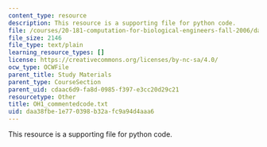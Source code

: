 ```yaml
---
content_type: resource
description: This resource is a supporting file for python code.
file: /courses/20-181-computation-for-biological-engineers-fall-2006/daa38fbe1e770398b32afc9a94d4aaa6_OH1_commentedcode.txt
file_size: 2146
file_type: text/plain
learning_resource_types: []
license: https://creativecommons.org/licenses/by-nc-sa/4.0/
ocw_type: OCWFile
parent_title: Study Materials
parent_type: CourseSection
parent_uid: cdaac6d9-fa8d-0985-f397-e3cc20d29c21
resourcetype: Other
title: OH1_commentedcode.txt
uid: daa38fbe-1e77-0398-b32a-fc9a94d4aaa6
---
```

This resource is a supporting file for python code.